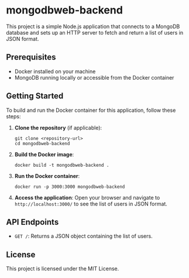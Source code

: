 # mongodbweb-backend

This project is a simple Node.js application that connects to a MongoDB database and sets up an HTTP server to fetch and return a list of users in JSON format.

## Prerequisites

- Docker installed on your machine
- MongoDB running locally or accessible from the Docker container

## Getting Started

To build and run the Docker container for this application, follow these steps:

1. **Clone the repository** (if applicable):
   ```
   git clone <repository-url>
   cd mongodbweb-backend
   ```

2. **Build the Docker image**:
   ```
   docker build -t mongodbweb-backend .
   ```

3. **Run the Docker container**:
   ```
   docker run -p 3000:3000 mongodbweb-backend
   ```

4. **Access the application**:
   Open your browser and navigate to `http://localhost:3000/` to see the list of users in JSON format.

## API Endpoints

- `GET /`: Returns a JSON object containing the list of users.

## License

This project is licensed under the MIT License.
